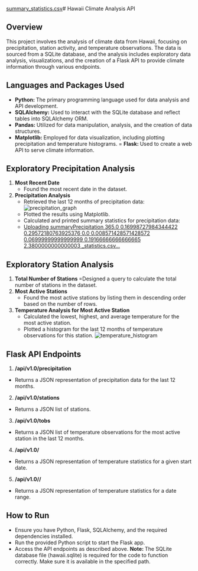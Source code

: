 [summary_statistics.csv](https://github.com/Kandacekay/sqlalchemy-challenge/files/13745445/summary_statistics.csv)# Hawaii Climate Analysis API

## Overview
This project involves the analysis of climate data from Hawaii, focusing on precipitation, station activity, and temperature observations. The data is sourced from a SQLite database, and the analysis includes exploratory data analysis, visualizations, and the creation of a Flask API to provide climate information through various endpoints.

## Languages and Packages Used
- <b> Python: </b> The primary programming language used for data analysis and API development.
- <b>SQLAlchemy:</b> Used to interact with the SQLite database and reflect tables into SQLAlchemy ORM.
- <b> Pandas: </b> Utilized for data manipulation, analysis, and the creation of data structures.
- <b> Matplotlib: </b> Employed for data visualization, including plotting precipitation and temperature histograms.
= <b> Flask: </b> Used to create a web API to serve climate information.

## Exploratory Precipitation Analysis
1. <b> Most Recent Date </b>
   - Found the most recent date in the dataset.
2. <b> Precipitation Analysis </b>
   - Retrieved the last 12 months of precipitation data:
![precipitation_graph](https://github.com/Kandacekay/sqlalchemy-challenge/assets/130207643/3e1eb534-1bce-4a9e-9d82-969d690563e8)
   - Plotted the results using Matplotlib.
   - Calculated and printed summary statistics for precipitation data:
   - [Uploading summaryPrecipitation
365.0
0.16998727984344422
0.29572180763925376
0.0
0.008571428571428572
0.06999999999999999
0.19166666666666665
2.3800000000000003
_statistics.csv…]()


## Exploratory Station Analysis
1. <b> Total Number of Stations </b>
   =Designed a query to calculate the total number of stations in the dataset.
2. <b> Most Active Stations </b>
   - Found the most active stations by listing them in descending order based on the number of rows.
3. <b> Temperature Analysis for Most Active Station </b>
   - Calculated the lowest, highest, and average temperature for the most active station.
   - Plotted a histogram for the last 12 months of temperature observations for this station.
![temperature_histogram](https://github.com/Kandacekay/sqlalchemy-challenge/assets/130207643/345d75ce-f54a-420f-ad70-68a5aa632671)


## Flask API Endpoints
1. <b> /api/v1.0/precipitation </b>
  - Returns a JSON representation of precipitation data for the last 12 months.
2. <b> /api/v1.0/stations </b>
  - Returns a JSON list of stations.
3. <b> /api/v1.0/tobs </b>
  - Returns a JSON list of temperature observations for the most active station in the last 12 months.
4. <b> /api/v1.0/<start> </b>
  - Returns a JSON representation of temperature statistics for a given start date.
5. <b> /api/v1.0/<start>/<end> </b>
 - Returns a JSON representation of temperature statistics for a date range.

## How to Run
- Ensure you have Python, Flask, SQLAlchemy, and the required dependencies installed.
- Run the provided Python script to start the Flask app.
- Access the API endpoints as described above.
<b> Note: </b> The SQLite database file (hawaii.sqlite) is required for the code to function correctly. Make sure it is available in the specified path.
